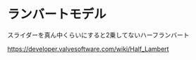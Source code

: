 ランバートモデル
=========================================================
スライダーを真ん中くらいにすると2乗してないハーフランバート

https://developer.valvesoftware.com/wiki/Half_Lambert
